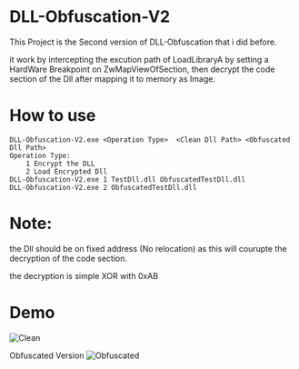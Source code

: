 # DLL-Obfuscation-V2

This Project is the Second version of DLL-Obfuscation that i did before.

it work by intercepting the excution path of LoadLibraryA by setting a HardWare Breakpoint on ZwMapViewOfSection, then decrypt the code section of the Dll after mapping it to memory as Image.

# How to use
```
DLL-Obfuscation-V2.exe <Operation Type>  <Clean Dll Path> <Obfuscated Dll Path>
Operation Type:
    1 Encrypt the DLL
    2 Load Encrypted Dll
DLL-Obfuscation-V2.exe 1 TestDll.dll ObfuscatedTestDll.dll
DLL-Obfuscation-V2.exe 2 ObfuscatedTestDll.dll
```

# Note:
the Dll should be on fixed address (No relocation) as this will courupte the decryption of the code section.

the decryption is simple XOR with 0xAB

# Demo

![Clean](https://github.com/MahmoudZohdy/DLL-Obfuscation-V2/blob/main/images/Clean.PNG)

Obfuscated Version
![Obfuscated](https://github.com/MahmoudZohdy/DLL-Obfuscation-V2/blob/main/images/Encrypted.PNG)